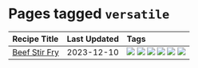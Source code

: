 # Pages tagged `versatile`

|Recipe Title|Last Updated|Tags
|:---|:---|:---|
|[Beef Stir Fry](../recipes/beefstirfry.md)|2023-12-10|[![](https://img.shields.io/badge/tag-asian-e5fa6f)](../tags/asian.md) [![](https://img.shields.io/badge/tag-beef-91514)](../tags/beef.md) [![](https://img.shields.io/badge/tag-dinner-8f457a)](../tags/dinner.md) [![](https://img.shields.io/badge/tag-pasta-b7439e)](../tags/pasta.md) [![](https://img.shields.io/badge/tag-stovetop-c6d429)](../tags/stovetop.md) [![](https://img.shields.io/badge/tag-versatile-d82abc)](../tags/versatile.md)|